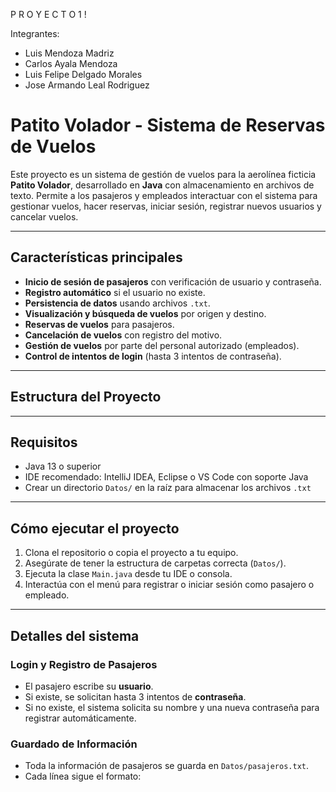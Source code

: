 P R O Y E C T O   1  ! 

Integrantes:
- Luis Mendoza Madriz
- Carlos Ayala Mendoza
- Luis Felipe Delgado Morales
- Jose Armando Leal Rodriguez

# Patito Volador - Sistema de Reservas de Vuelos

Este proyecto es un sistema de gestión de vuelos para la aerolínea ficticia **Patito Volador**, desarrollado en **Java** con almacenamiento en archivos de texto. Permite a los pasajeros y empleados interactuar con el sistema para gestionar vuelos, hacer reservas, iniciar sesión, registrar nuevos usuarios y cancelar vuelos.

---

## Características principales

- **Inicio de sesión de pasajeros** con verificación de usuario y contraseña.
- **Registro automático** si el usuario no existe.
- **Persistencia de datos** usando archivos `.txt`.
- **Visualización y búsqueda de vuelos** por origen y destino.
- **Reservas de vuelos** para pasajeros.
- **Cancelación de vuelos** con registro del motivo.
- **Gestión de vuelos** por parte del personal autorizado (empleados).
- **Control de intentos de login** (hasta 3 intentos de contraseña).

---

## Estructura del Proyecto

---

## Requisitos

- Java 13 o superior
- IDE recomendado: IntelliJ IDEA, Eclipse o VS Code con soporte Java
- Crear un directorio `Datos/` en la raíz para almacenar los archivos `.txt`

---

## Cómo ejecutar el proyecto

1. Clona el repositorio o copia el proyecto a tu equipo.
2. Asegúrate de tener la estructura de carpetas correcta (`Datos/`).
3. Ejecuta la clase `Main.java` desde tu IDE o consola.
4. Interactúa con el menú para registrar o iniciar sesión como pasajero o empleado.

---

## Detalles del sistema

### Login y Registro de Pasajeros

- El pasajero escribe su **usuario**.
- Si existe, se solicitan hasta 3 intentos de **contraseña**.
- Si no existe, el sistema solicita su nombre y una nueva contraseña para registrar automáticamente.

### Guardado de Información

- Toda la información de pasajeros se guarda en `Datos/pasajeros.txt`.
- Cada línea sigue el formato:
  
